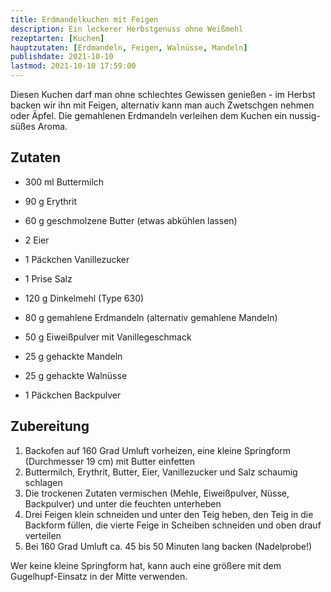 ```yaml
---
title: Erdmandelkuchen mit Feigen
description: Ein leckerer Herbstgenuss ohne Weißmehl
rezeptarten: [Kuchen]
hauptzutaten: [Erdmandeln, Feigen, Walnüsse, Mandeln]
publishdate: 2021-10-10
lastmod: 2021-10-10 17:59:00
---
```


Diesen Kuchen darf man ohne schlechtes Gewissen genießen - im Herbst backen wir ihn mit Feigen, alternativ kann man auch Zwetschgen nehmen oder Äpfel. Die gemahlenen Erdmandeln verleihen dem Kuchen ein nussig-süßes Aroma.

## Zutaten

- 300 ml Buttermilch
- 90 g Erythrit
- 60 g geschmolzene Butter (etwas abkühlen lassen)
- 2 Eier
- 1 Päckchen Vanillezucker
- 1 Prise Salz

- 120 g Dinkelmehl (Type 630)
- 80 g gemahlene Erdmandeln (alternativ gemahlene Mandeln)
- 50 g Eiweißpulver mit Vanillegeschmack
- 25 g gehackte Mandeln
- 25 g gehackte Walnüsse
- 1 Päckchen Backpulver


## Zubereitung

1. Backofen auf 160 Grad Umluft vorheizen, eine kleine Springform (Durchmesser 19 cm) mit Butter einfetten
2. Buttermilch, Erythrit, Butter, Eier, Vanillezucker und Salz schaumig schlagen
3. Die trockenen Zutaten vermischen (Mehle, Eiweißpulver, Nüsse, Backpulver) und unter die feuchten unterheben
4. Drei Feigen klein schneiden und unter den Teig heben, den Teig in die Backform füllen, die vierte Feige in Scheiben schneiden und oben drauf verteilen
5. Bei 160 Grad Umluft ca. 45 bis 50 Minuten lang backen (Nadelprobe!)

Wer keine kleine Springform hat, kann auch eine größere mit dem Gugelhupf-Einsatz in der Mitte verwenden. 